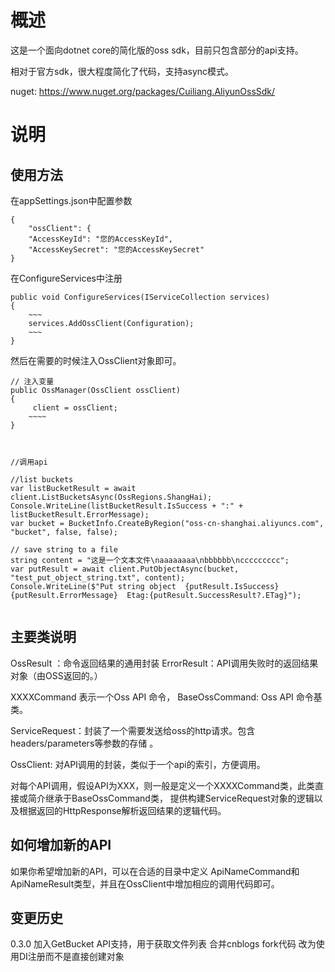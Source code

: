 ﻿# 概述
这是一个面向dotnet core的简化版的oss sdk，目前只包含部分的api支持。

相对于官方sdk，很大程度简化了代码，支持async模式。

nuget: https://www.nuget.org/packages/Cuiliang.AliyunOssSdk/

# 说明

## 使用方法

在appSettings.json中配置参数
```
{
    "ossClient": {
    "AccessKeyId": "您的AccessKeyId",
    "AccessKeySecret": "您的AccessKeySecret"
}
```

在ConfigureServices中注册
```
public void ConfigureServices(IServiceCollection services)
{
    ~~~
    services.AddOssClient(Configuration);
    ~~~
}
```

然后在需要的时候注入OssClient对象即可。
```
// 注入变量
public OssManager(OssClient ossClient)
{
     client = ossClient;
    ~~~~
}



//调用api
    
//list buckets
var listBucketResult = await client.ListBucketsAsync(OssRegions.ShangHai);
Console.WriteLine(listBucketResult.IsSuccess + ":" + listBucketResult.ErrorMessage);
var bucket = BucketInfo.CreateByRegion("oss-cn-shanghai.aliyuncs.com", "bucket", false, false);

// save string to a file
string content = "这是一个文本文件\naaaaaaaa\nbbbbbb\nccccccccc";
var putResult = await client.PutObjectAsync(bucket, "test_put_object_string.txt", content);
Console.WriteLine($"Put string object  {putResult.IsSuccess} {putResult.ErrorMessage}  Etag:{putResult.SuccessResult?.ETag}");
    

```


## 主要类说明


OssResult<TResult> ：命令返回结果的通用封装
ErrorResult：API调用失败时的返回结果对象（由OSS返回的。）

XXXXCommand 表示一个Oss API 命令，
BaseOssCommand: Oss API 命令基类。

ServiceRequest：封装了一个需要发送给oss的http请求。包含headers/parameters等参数的存储 。

OssClient: 对API调用的封装，类似于一个api的索引，方便调用。

对每个API调用，假设API为XXX，则一般是定义一个XXXXCommand类，此类直接或简介继承于BaseOssCommand类，
提供构建ServiceRequest对象的逻辑以及根据返回的HttpResponse解析返回结果的逻辑代码。

## 如何增加新的API
如果你希望增加新的API，可以在合适的目录中定义 ApiNameCommand和ApiNameResult类型，并且在OssClient中增加相应的调用代码即可。


## 变更历史
0.3.0 
    加入GetBucket API支持，用于获取文件列表
    合并cnblogs fork代码
    改为使用DI注册而不是直接创建对象

